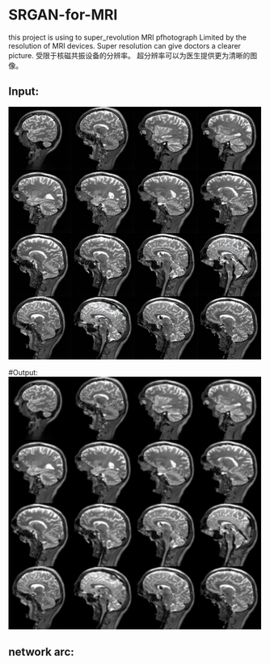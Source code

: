 # SRGAN-for-MRI
this project is using to super_revolution MRI pfhotograph
Limited by the resolution of MRI devices.
Super resolution can give doctors a clearer picture.
受限于核磁共振设备的分辨率。
超分辨率可以为医生提供更为清晰的图像。

## Input:
<img src="https://raw.githubusercontent.com/chengengjian/SRGAN-for-MRI/master/img/train_100%E2%80%94%E2%80%94GAN.png" width="500" height="500" alt="step1"/><br/>

#Output:
<img src="https://raw.githubusercontent.com/chengengjian/SRGAN-for-MRI/master/img/%E4%BD%8E%E5%88%86%E8%BE%A8%E7%8E%87.png" width="500" height="500" alt="step1"/><br/>


## network arc:

